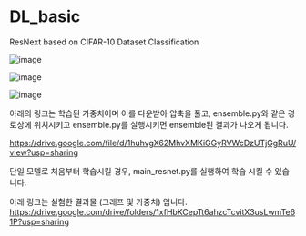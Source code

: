 # DL_basic
ResNext based on CIFAR-10 Dataset Classification

![image](https://user-images.githubusercontent.com/84330101/145714320-7e0eb2a6-45e6-4f2c-88f9-b1cee5910eb2.png)

![image](https://user-images.githubusercontent.com/84330101/145714301-0b6aae2a-1189-4d43-b526-e82e57811442.png)

![image](https://user-images.githubusercontent.com/84330101/145714527-04608d90-4a8b-4e4a-a04d-7c247f740fae.png)

아래의 링크는 학습된 가중치이며 이를 다운받아 압축을 풀고, ensemble.py와 같은 경로상에 위치시키고 ensemble.py를 실행시키면
ensemble된 결과가 나오게 됩니다.

https://drive.google.com/file/d/1huhvgX62MhvXMKiGGyRVWcDzUTjGgRuU/view?usp=sharing

단일 모델로 처음부터 학습시킬 경우, main_resnet.py를 실행하여 학습 시킬 수 있습니다.

아래 링크는 실험한 결과물 (그래프 및 가중치) 입니다.
https://drive.google.com/drive/folders/1xfHbKCepTt6ahzcTcvitX3usLwmTe61P?usp=sharing
